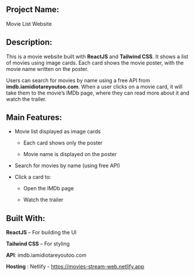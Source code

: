 ## Project Name: 
Movie List Website

## Description:
This is a movie website built with **ReactJS** and **Tailwind CSS**. It shows a list of movies using image cards. Each card shows the movie poster, with the movie name written on the poster.

Users can search for movies by name using a free API from **imdb.iamidiotareyoutoo.com**. When a user clicks on a movie card, it will take them to the movie’s IMDb page, where they can read more about it and watch the trailer.

## Main Features:
- Movie list displayed as image cards

    - Each card shows only the poster

    - Movie name is displayed on the poster

- Search for movies by name (using free API)

- Click a card to:

    - Open the IMDb page

    - Watch the trailer

## Built With:
**ReactJS** – For building the UI

**Tailwind CSS** – For styling

**API**: imdb.iamidiotareyoutoo.com

**Hosting** : Netlify - https://movies-stream-web.netlify.app
